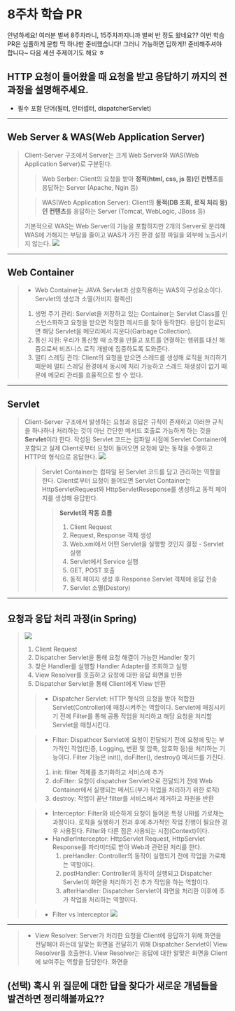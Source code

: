 # 8주차 학습 PR

안녕하세요! 여러분 벌써 8주차라니, 15주차까지니까 벌써 반 정도 왔네요??
이번 학습 PR은 심플하게 문항 딱 하나만 준비했습니다!
그러니 가능하면 딥하게!! 준비해주셔야 합니다~ 다음 세션 주제이기도 해요 ㅎ

## HTTP 요청이 들어왔을 때 요청을 받고 응답하기 까지의 전 과정을 설명해주세요.
* 필수 포함 단어(필터, 인터셉터, dispatcherServlet)
-------
## Web Server & WAS(Web Application Server)
> Client-Server 구조에서 Server는 크게 Web Server와 WAS(Web Application Server)로 구분된다.
>> Web Serber: Client의 요청을 받아 **정적(html, css, js 등)인 컨텐츠**를 응답하는 Server
> (Apache, Ngin 등)
>
>> WAS(Web Application Server): Client의 **동적(DB 조회, 로직 처리 등)인 컨텐츠**를 응답하는 Server
> (Tomcat, WebLogic, JBoss 등)
>
> 기본적으로 WAS는 Web Server의 기능을 포함하지만 2개의 Server로 분리해 WAS에 가해지는 부담을 줄이고 WAS가 가진
> 환경 설정 파일을 외부에 노출시키지 않는다.
> ![](../../image/was_ws.png)
--------
## Web Container
> - Web Container는 JAVA Servlet과 상호작용하는 WAS의 구성요소이다. Servlet의 생성과 소멸(가비지 컬렉션)
> 1. 생명 주기 관리: Servlet을 저장하고 있는 Container는 Servlet Class를 인스턴스화하고 요청을 받으면 적절한 메서드를 찾아 동작한다. 응답이 완료되면 해당 Servlet을 메모리에서 지운다(Garbage Collection).
> 2. 통신 지원: 우리가 통신할 때 소켓을 만들고 포트를 연결하는 행위를 대신 해줌으로써 비즈니스 로직 개발에 집중하도록 도와준다.
> 3. 멀티 스레딩 관리: Client의 요청을 받으면 스레드를 생성해 로직을 처리하기 때문에 멀티 스레딩 환경에서 동시에 처리 가능하고 스레드 재생성이 없기 때문에 메모리 관리를 효율적으로 할 수 있다.
--------
## Servlet
> Client-Server 구조에서 발생하는 요청과 응답은 규칙이 존재하고 이러한 규칙을 하나하나 처리하는 것이 아닌 간단한
> 메서드 호출로 가능하게 하는 것을 **Servlet**이라 한다. 작성된 Servlet 코드는 컴파일 시점에 Servlet Container에 
> 포함되고 실제 Client로부터 요청이 들어오면 요청에 맞는 동작을 수행하고 HTTP의 형식으로 응답한다. 
> ![](../../image/servlet.png)
>> Servlet Container는 컴파일 된 Servlet 코드를 담고 관리하는 역할을 한다. Client로부터 요청이 들어오면 Servlet Container는
> HttpServletRequest와 HttpServletReseponse를 생성하고 동적 페이지를 생성해 응답한다.
>>> **Servlet의 작동 흐름**
>>> 1. Client Request
>>> 2. Request, Response 객체 생성
>>> 3. Web.xml에서 어떤 Servlet을 실행할 것인지 결정 - Servlet 실행
>>> 4. Servlet에서 Service 실행
>>> 5. GET, POST 호출
>>> 6. 동적 페이지 생성 후 Response Servlet 객체에 응답 전송
>>> 7. Servlet 소멸(Destory)
--------
## 요청과 응답 처리 과정(in Spring)
> ![](../../image/request_response_spring.png)
> 1. Client Request
> 2. Dispatcher Servlet을 통해 요청 해결이 가능한 Handler 찾기
> 3. 찾은 Handler를 실행할 Handler Adapter를 조회하고 실행
> 4. View Resolver를 호출하고 요청에 대한 응답 화면을 반환
> 5. Dispatcher Servlet을 통해 Client에게 View 반환
>> - Dispatcher Servlet: HTTP 형식의 요청을 받아 적합한 Servlet(Controller)에 매칭시켜주는 역할이다. Servlet에 매칭시키기 전에
> Filter를 통해 공통 작업을 처리하고 해당 요청을 처리할 Servlet을 매칭시킨다.  
>
>> - Filter: Dispathcer Servlet에 요청이 전달되기 전에 요청에 맞는 부가적인 작업(인증, Logging, 변환 및 압축, 암호화 등)을 처리하는 기능이다. Filter 기능은 
>> init(), doFilter(), destroy() 메서드를 가진다. 
>>1. init: filter 객체를 초기화하고 서비스에 추가
>>2. doFilter: 요청이 dispatcher Servlet으로 전달되기 전에 Web Container에서 실행되는 메서드(부가 작업을 처리하기 위한 로직)
>>3. destroy: 작업이 끝난 filter를 서비스에서 제거하고 자원을 반환
>
>> - Interceptor: Filter와 비슷하게 요청이 들어온 특정 URI를 가로채는 과정이다. 로직을 실행하기 전과 후에 추가적인 작업 진행이
>> 필요한 경우 사용된다. Filter와 다른 점은 사용되는 시점(Context)이다. 
>> - HandlerInterceptor: HttpServlet Request, HttpServlet Response를 파라미터로 받아 Web과 관련된 처리를 한다. 
>>   1. preHandler: Controller의 동작이 실행되기 전에 작업을 가로채는 역할이다. 
>>   2. postHandler: Controller의 동작이 실행되고 Dispatcher Servlet이 화면을 처리하기 전 추가 작업을 하는 역할이다.
>>   3. afterHandler: Dispatcher Servlet이 화면을 처리한 이후에 추가 작업을 처리하는 역할이다.
>
>> - Filter vs Interceptor
![](../../image/filter_vs_interceptor.png)
---------
> - View Resolver: Server가 처리한 요청을 Client에 응답하기 위해 화면을 전달해야 하는데 알맞는 화면을 전달히기 위해 Dispatcher Servlet이 View Resolver를 호출한다. 
View Resolver는 응답에 대한 알맞은 화면을 Client에 보여주는 역할을 담당한다.
화면을 
## (선택) 혹시 위 질문에 대한 답을 찾다가 새로운 개념들을 발견하면 정리해볼까요??
